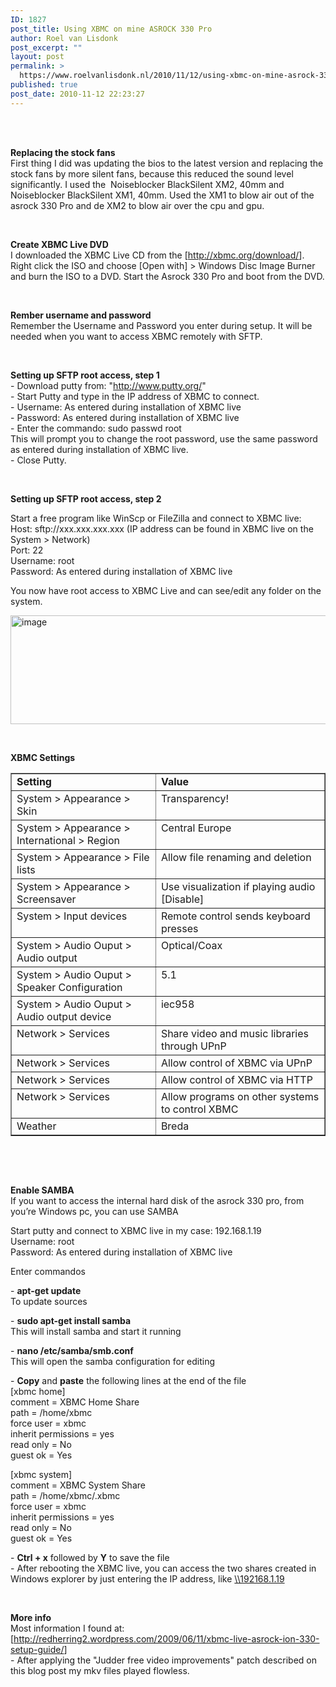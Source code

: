 ```yaml
---
ID: 1827
post_title: Using XBMC on mine ASROCK 330 Pro
author: Roel van Lisdonk
post_excerpt: ""
layout: post
permalink: >
  https://www.roelvanlisdonk.nl/2010/11/12/using-xbmc-on-mine-asrock-330-pro/
published: true
post_date: 2010-11-12 22:23:27
---
```

<p>   <br />&#160;</p>  <p><strong>Replacing the stock fans     <br /></strong>First thing I did was updating the bios to the latest version and replacing the stock fans by more silent fans, because this reduced the sound level significantly. I used the&#160; Noiseblocker BlackSilent XM2, 40mm and Noiseblocker BlackSilent XM1, 40mm. Used the XM1 to blow air out of the asrock 330 Pro and de XM2 to blow air over the cpu and gpu.</p>  <p>&#160;</p>  <p><strong>Create XBMC Live DVD     <br /></strong>I downloaded the XBMC Live CD from the [<a title="http://xbmc.org/download/" href="http://xbmc.org/download/">http://xbmc.org/download/</a>]. Right click the ISO and choose [Open with] &gt; Windows Disc Image Burner and burn the ISO to a DVD. Start the Asrock 330 Pro and boot from the DVD.</p>  <p>&#160;</p> <strong>Rember username and password   <br /></strong>Remember the Username and Password you enter during setup. It will be needed when you want to access XBMC remotely with SFTP.  <p>&#160;</p>  <p><strong>Setting up SFTP root access, step 1     <br /></strong>- Download putty from: &quot;<a title="http://www.putty.org/" href="http://www.putty.org/">http://www.putty.org/</a>&quot;    <br />- Start Putty and type in the IP address of XBMC to connect.    <br />- Username: As entered during installation of XBMC live    <br />- Password: As entered during installation of XBMC live    <br />- Enter the commando: sudo passwd root    <br />This will prompt you to change the root password, use the same password as entered during installation of XBMC live.    <br />- Close Putty. </p>  <p>&#160;</p> <strong>Setting up SFTP root access, step 2   <br /></strong>  <p>Start a free program like WinScp or FileZilla and connect to XBMC live:   <br />Host: sftp://xxx.xxx.xxx.xxx (IP address can be found in XBMC live on the System &gt; Network)    <br />Port: 22    <br />Username: root    <br />Password: As entered during installation of XBMC live </p>  <p>You now have root access to XBMC Live and can see/edit any folder on the system.</p>  <p><a href="http://www.roelvanlisdonk.nl/wp-content/uploads/2010/11/image13.png"><img style="border-bottom: 0px; border-left: 0px; display: inline; border-top: 0px; border-right: 0px" title="image" border="0" alt="image" src="http://www.roelvanlisdonk.nl/wp-content/uploads/2010/11/image_thumb13.png" width="748" height="174" /></a> </p>  <p>&#160;</p>  <p><strong>XBMC Settings</strong>    <br /></p>  <table border="1" cellspacing="0" cellpadding="2" width="769"><tbody>     <tr>       <td valign="top" width="344"><strong>Setting</strong></td>        <td valign="top" width="423"><strong>Value</strong></td>     </tr>      <tr>       <td valign="top" width="344">System &gt; Appearance &gt; Skin</td>        <td valign="top" width="423">Transparency!</td>     </tr>      <tr>       <td valign="top" width="344">System &gt; Appearance &gt; International &gt; Region</td>        <td valign="top" width="423">Central Europe</td>     </tr>      <tr>       <td valign="top" width="344">System &gt; Appearance &gt; File lists</td>        <td valign="top" width="423">Allow file renaming and deletion</td>     </tr>      <tr>       <td valign="top" width="344">System &gt; Appearance &gt; Screensaver</td>        <td valign="top" width="423">Use visualization if playing audio [Disable]</td>     </tr>      <tr>       <td valign="top" width="344">System &gt; Input devices</td>        <td valign="top" width="423">Remote control sends keyboard presses</td>     </tr>      <tr>       <td valign="top" width="344">System &gt; Audio Ouput &gt; Audio output</td>        <td valign="top" width="423">Optical/Coax</td>     </tr>      <tr>       <td valign="top" width="344">System &gt; Audio Ouput &gt; Speaker Configuration</td>        <td valign="top" width="423">5.1</td>     </tr>      <tr>       <td valign="top" width="344">System &gt; Audio Ouput &gt; Audio output device</td>        <td valign="top" width="423">iec958</td>     </tr>      <tr>       <td valign="top" width="344">Network &gt; Services</td>        <td valign="top" width="423">Share video and music libraries through UPnP</td>     </tr>      <tr>       <td valign="top" width="344">Network &gt; Services</td>        <td valign="top" width="423">Allow control of XBMC via UPnP</td>     </tr>      <tr>       <td valign="top" width="344">Network &gt; Services</td>        <td valign="top" width="423">Allow control of XBMC via HTTP</td>     </tr>      <tr>       <td valign="top" width="344">Network &gt; Services</td>        <td valign="top" width="423">Allow programs on other systems to control XBMC</td>     </tr>      <tr>       <td valign="top" width="344">Weather</td>        <td valign="top" width="423">Breda</td>     </tr>   </tbody></table>  <p>&#160;</p>  <p>&#160;</p>  <p><strong>Enable SAMBA     <br /></strong>If you want to access the internal hard disk of the asrock 330 pro, from you’re Windows pc, you can use SAMBA</p>  <p>Start putty and connect to XBMC live in my case: 192.168.1.19   <br />Username: root    <br />Password: As entered during installation of XBMC live    <br /></p>  <p>Enter commandos </p>  <p>- <strong>apt-get update      <br /></strong>To update sources </p>  <p>- <strong>sudo apt-get install samba     <br /></strong>This will install samba and start it running </p>  <p>- <strong>nano /etc/samba/smb.conf     <br /></strong>This will open the samba configuration for editing </p>  <p>- <strong>Copy</strong> and <strong>paste</strong> the following lines at the end of the file    <br />[xbmc home]    <br />comment = XBMC Home Share    <br />path = /home/xbmc    <br />force user = xbmc    <br />inherit permissions = yes    <br />read only = No    <br />guest ok = Yes </p>  <p>[xbmc system]   <br />comment = XBMC System Share    <br />path = /home/xbmc/.xbmc    <br />force user = xbmc    <br />inherit permissions = yes    <br />read only = No    <br />guest ok = Yes </p>  <p>- <strong>Ctrl + x</strong> followed by <strong>Y</strong> to save the file    <br />- After rebooting the XBMC live, you can access the two shares created in Windows explorer by just entering the IP address, like <a href="file://\\192168.1.19">\\192168.1.19</a></p>  <p>   <br /></p>  <p><strong>More info</strong>    <br />Most information I found at: [<a title="http://redherring2.wordpress.com/2009/06/11/xbmc-live-asrock-ion-330-setup-guide/" href="http://redherring2.wordpress.com/2009/06/11/xbmc-live-asrock-ion-330-setup-guide/">http://redherring2.wordpress.com/2009/06/11/xbmc-live-asrock-ion-330-setup-guide/</a>]    <br />- After applying the &quot;Judder free video improvements&quot; patch described on this blog post my mkv files played flowless.</p>